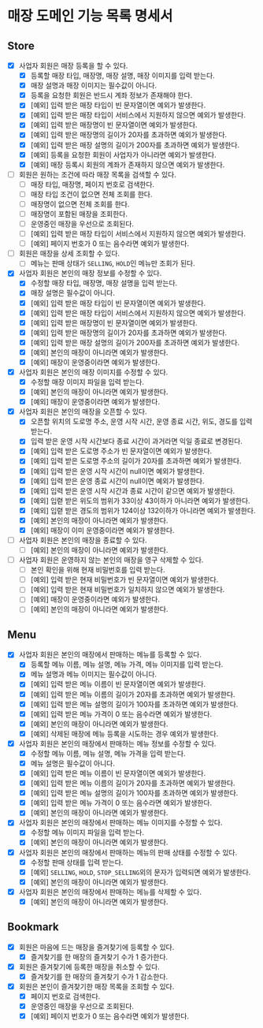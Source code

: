# 매장 도메인 기능 목록 명세서

## Store

- [x] 사업자 회원은 매장 등록을 할 수 있다.
  - [x] 등록할 매장 타입, 매장명, 매장 설명, 매장 이미지를 입력 받는다.
  - [x] 매장 설명과 매장 이미지는 필수값이 아니다.
  - [x] 등록을 요청한 회원은 반드시 계좌 정보가 존재해야 한다.
  - [x] [예외] 입력 받은 매장 타입이 빈 문자열이면 예외가 발생한다.
  - [x] [예외] 입력 받은 매장 타입이 서비스에서 지원하지 않으면 예외가 발생한다.
  - [x] [예외] 입력 받은 매장명이 빈 문자열이면 예외가 발생한다.
  - [x] [예외] 입력 받은 매장명의 길이가 20자를 초과하면 예외가 발생한다.
  - [x] [예외] 입력 받은 매장 설명의 길이가 200자를 초과하면 예외가 발생한다.
  - [x] [예외] 등록을 요청한 회원이 사업자가 아니라면 예외가 발생한다.
  - [x] [예외] 매장 등록시 회원의 계좌가 존재하지 않으면 예외가 발생한다.

- [ ] 회원은 원하는 조건에 따라 매장 목록을 검색할 수 있다.
  - [ ] 매장 타입, 매장명, 페이지 번호로 검색한다.
  - [ ] 매장 타입 조건이 없으면 전체 조회를 한다.
  - [ ] 매장명이 없으면 전체 조회를 한다.
  - [ ] 매장명이 포함된 매장을 조회한다.
  - [ ] 운영중인 매장을 우선으로 조회된다.
  - [ ] [예외] 입력 받은 매장 타입이 서비스에서 지원하지 않으면 예외가 발생한다.
  - [ ] [예외] 페이지 번호가 0 또는 음수라면 예외가 발생한다.

- [ ] 회원은 매장을 상세 조회할 수 있다.
  - [ ] 메뉴는 판매 상태가 `SELLING`, `HOLD`인 메뉴만 조회가 된다.

- [x] 사업자 회원은 본인의 매장 정보를 수정할 수 있다.
  - [x] 수정할 매장 타입, 매장명, 매장 설명을 입력 받는다.
  - [x] 매장 설명은 필수값이 아니다.
  - [x] [예외] 입력 받은 매장 타입이 빈 문자열이면 예외가 발생한다.
  - [x] [예외] 입력 받은 매장 타입이 서비스에서 지원하지 않으면 예외가 발생한다.
  - [x] [예외] 입력 받은 매장명이 빈 문자열이면 예외가 발생한다.
  - [x] [예외] 입력 받은 매장명의 길이가 20자를 초과하면 예외가 발생한다.
  - [x] [예외] 입력 받은 매장 설명의 길이가 200자를 초과하면 예외가 발생한다.
  - [x] [예외] 본인의 매장이 아니라면 예외가 발생한다.
  - [x] [예외] 매장이 운영중이라면 예외가 발생한다.

- [x] 사업자 회원은 본인의 매장 이미지를 수정할 수 있다.
  - [x] 수정할 매장 이미지 파일을 입력 받는다.
  - [x] [예외] 본인의 매장이 아니라면 예외가 발생한다.
  - [x] [예외] 매장이 운영중이라면 예외가 발생한다.

- [x] 사업자 회원은 본인의 매장을 오픈할 수 있다.
  - [x] 오픈할 위치의 도로명 주소, 운영 시작 시간, 운영 종료 시간, 위도, 경도를 입력 받는다.
  - [x] 입력 받은 운영 시작 시간보다 종료 시간이 과거라면 익일 종료로 변경된다.
  - [x] [예외] 입력 받은 도로명 주소가 빈 문자열이면 예외가 발생한다.
  - [x] [예외] 입력 받은 도로명 주소의 길이가 20자를 초과하면 예외가 발생한다.
  - [x] [예외] 입력 받은 운영 시작 시간이 null이면 예외가 발생한다.
  - [x] [예외] 입력 받은 운영 종료 시간이 null이면 예외가 발생한다.
  - [x] [예외] 입력 받은 운영 시작 시간과 종료 시간이 같으면 예외가 발생한다.
  - [x] [예외] 입렫 받은 위도의 범위가 33이상 43이하가 아니라면 예외가 발생한다.
  - [x] [예외] 입렫 받은 경도의 범위가 124이상 132이하가 아니라면 예외가 발생한다.
  - [x] [예외] 본인의 매장이 아니라면 예외가 발생한다.
  - [x] [예외] 매장이 이미 운영중이라면 예외가 발생한다.

- [ ] 사업자 회원은 본인의 매장을 종료할 수 있다.
  - [ ] [예외] 본인의 매장이 아니라면 예외가 발생한다.

- [ ] 사업자 회원은 운영하지 않는 본인의 매장을 영구 삭제할 수 있다.
  - [ ] 본인 확인을 위해 현재 비밀번호를 입력 받는다.
  - [ ] [예외] 입력 받은 현재 비밀번호가 빈 문자열이면 예외가 발생한다.
  - [ ] [예외] 입력 받은 현재 비밀번호가 일치하지 않으면 예외가 발생한다.
  - [ ] [예외] 매장이 운영중이라면 예외가 발생한다.
  - [ ] [예외] 본인의 매장이 아니라면 예외가 발생한다.

## Menu

- [x] 사업자 회원은 본인의 매장에서 판매하는 메뉴를 등록할 수 있다.
  - [x] 등록할 메뉴 이름, 메뉴 설명, 메뉴 가격, 메뉴 이미지를 입력 받는다.
  - [x] 메뉴 설명과 메뉴 이미지는 필수값이 아니다.
  - [x] [예외] 입력 받은 메뉴 이름이 빈 문자열이면 예외가 발생한다.
  - [x] [예외] 입력 받은 메뉴 이름의 길이가 20자를 초과하면 예외가 발생한다.
  - [x] [예외] 입력 받은 메뉴 설명의 길이가 100자를 초과하면 예외가 발생한다.
  - [x] [예외] 입력 받은 메뉴 가격이 0 또는 음수라면 예외가 발생한다.
  - [x] [예외] 본인의 매장이 아니라면 예외가 발생한다.
  - [x] [예외] 삭제된 매장에 메뉴 등록을 시도하는 경우 예외가 발생한다.

- [x] 사업자 회원은 본인의 매장에서 판매하는 메뉴 정보를 수정할 수 있다.
  - [x] 수정할 메뉴 이름, 메뉴 설명, 메뉴 가격을 입력 받는다.
  - [x] 메뉴 설명은 필수값이 아니다.
  - [x] [예외] 입력 받은 메뉴 이름이 빈 문자열이면 예외가 발생한다.
  - [x] [예외] 입력 받은 메뉴 이름의 길이가 20자를 초과하면 예외가 발생한다.
  - [x] [예외] 입력 받은 메뉴 설명의 길이가 100자를 초과하면 예외가 발생한다.
  - [x] [예외] 입력 받은 메뉴 가격이 0 또는 음수라면 예외가 발생한다.
  - [x] [예외] 본인의 매장이 아니라면 예외가 발생한다.

- [x] 사업자 회원은 본인의 매장에서 판매하는 메뉴 이미지를 수정할 수 있다.
  - [x] 수정할 메뉴 이미지 파일을 입력 받는다.
  - [x] [예외] 본인의 매장이 아니라면 예외가 발생한다.

- [x] 사업자 회원은 본인의 매장에서 판매하는 메뉴의 판매 상태를 수정할 수 있다.
  - [x] 수정할 판매 상태를 입력 받는다.
  - [x] [예외] `SELLING`, `HOLD`, `STOP_SELLING`외의 문자가 입력되면 예외가 발생한다.
  - [x] [예외] 본인의 매장이 아니라면 예외가 발생한다.

- [x] 사업자 회원은 본인의 매장에서 판매하는 메뉴를 삭제할 수 있다.
  - [x] [예외] 본인의 매장이 아니라면 예외가 발생한다.

## Bookmark

- [x] 회원은 마음에 드는 매장을 즐겨찾기에 등록할 수 있다.
  - [x] 즐겨찾기를 한 매장의 즐겨찾기 수가 1 증가한다.

- [x] 회원은 즐겨찾기에 등록한 매장을 취소할 수 있다.
  - [x] 즐겨찾기를 한 매장의 즐겨찾기 수가 1 감소한다.

- [x] 회원은 본인이 즐겨찾기한 매장 목록을 조회할 수 있다.
  - [x] 페이지 번호로 검색한다.
  - [x] 운영중인 매장을 우선으로 조회된다.
  - [x] [예외] 페이지 번호가 0 또는 음수라면 예외가 발생한다.